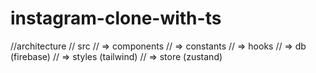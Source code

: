 # instagram-clone-with-ts

//architecture // src // => components // => constants // => hooks // => db (firebase) // => styles (tailwind) // => store (zustand)
